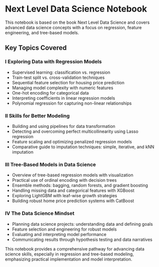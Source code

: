 # Next Level Data Science Notebook

This notebook is based on the book Next Level Data Science and covers advanced data science concepts with a focus on regression, feature engineering, and tree-based models.

## Key Topics Covered

### I Exploring Data with Regression Models
- Supervised learning: classification vs. regression  
- Train-test split vs. cross-validation techniques  
- Sequential feature selection for housing price prediction  
- Managing model complexity with numeric features  
- One-hot encoding for categorical data  
- Interpreting coefficients in linear regression models  
- Polynomial regression for capturing non-linear relationships  

### II Skills for Better Modeling
- Building and using pipelines for data transformation  
- Detecting and overcoming perfect multicollinearity using Lasso regression  
- Feature scaling and optimizing penalized regression models  
- Comparative guide to imputation techniques: simple, iterative, and kNN imputation  

### III Tree-Based Models in Data Science
- Overview of tree-based regression models with visualization  
- Practical use of ordinal encoding with decision trees  
- Ensemble methods: bagging, random forests, and gradient boosting  
- Handling missing data and categorical features with XGBoost  
- Exploring LightGBM with leaf-wise growth strategies  
- Building robust home price prediction systems with CatBoost  

### IV The Data Science Mindset
- Planning data science projects: understanding data and defining goals  
- Feature selection and engineering for robust models  
- Evaluating and interpreting model performance  
- Communicating results through hypothesis testing and data narratives  

This notebook provides a comprehensive pathway for advancing data science skills, especially in regression and tree-based modeling, emphasizing practical implementation and model interpretation.
